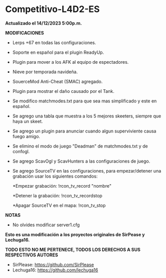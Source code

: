# Competitivo-L4D2-ES
 
 **Actualizado el 14/12/2023 5:00p.m.**
                        
 
 **MODIFICACIONES**
 
 - Lerps +67 en todas las configuraciones.
 - Soporte en español para el plugin ReadyUp.
 - Plugin para mover a los AFK al equipo de espectadores.
 - Nieve por temporada navideña.
 - SouerceMod Anti-Cheat (SMAC) agregado.
 - Plugin para mostrar el daño causado por el Tank.
 - Se modifico matchmodes.txt para que sea mas simplificado y este en español.
 - Se agrego una tabla que muestra a los 5 mejores skeeters, siempre que haya un skeet.
 - Se agrego un plugin para anunciar cuando algun superviviente causa fuego amigo.
 - Se elimino el modo de juego "Deadman" de matchmodes.txt y de confogl.
 - Se agrego ScavOgl y ScavHunters a las configuraciones de juego.
 - Se agrego SourceTV en las configuraciones, para empezar/detener una grabación usar los siguientes comandos:  
 
    *Empezar grabación: !rcon_tv_record "nombre"
	
    *Detener la grabación: !rcon_tv_recordstop
	
	*Apagar SourceTV en el mapa: !rcon_tv_stop
 
 **NOTAS**
 
 - No olvides modificar server1.cfg


**Esto es una modificación a los proyectos originales de SirPease y Lechuga16.**
 
  **TODO ESTO NO ME PERTENECE, TODOS LOS DERECHOS A SUS RESPECTIVOS AUTORES**
 
 - SirPlease: https://github.com/SirPlease
 - Lechuga16: https://github.com/lechuga16
 
